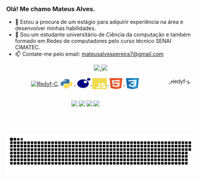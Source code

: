 ### Olá! Me chamo Mateus Alves.

- 🔭 Estou a procura de um estágio para adquirir experiência na área e desenvolver minhas habilidades.
- 🌱 Sou um estudante universitário de Ciência da computação e também formado em Redes de computadores pelo curso técnico SENAI CIMATEC.
- 📫 Contate-me pelo email: mateusalvespereira7@gmail.com

<div align="center">
  <a href="https://github.com/Redyf">
  <img height="180em" src="https://github-readme-stats.vercel.app/api?username=Redyf&show_icons=true&theme=github_dark&include_all_commits=true&count_private=true"/>
 <img height="180em" src="https://github-readme-stats.vercel.app/api/top-langs/?username=Redyf&layout=compact&langs_count=7&theme=github_dark"/>
  

  <div style="display: inline_block"><br>
  <img align="center" alt="Redyf-C" height="30" width="40" src="https://cdn.jsdelivr.net/gh/devicons/devicon@v2.15.1/devicon.min.css">
  <img align="center" alt="Redyf-Python" height="30" width="40" src="https://raw.githubusercontent.com/devicons/devicon/master/icons/python/python-original.svg">
  <img align="center" alt="Redyf-Lua" height="30" width="40" src="https://raw.githubusercontent.com/devicons/devicon/master/icons/lua/lua-original.svg">
  <img align="center" alt="Redyf-Js" height="30" width="40" src="https://raw.githubusercontent.com/devicons/devicon/master/icons/javascript/javascript-plain.svg">
  <img align="center" alt="Redyf-HTML" height="30" width="40" src="https://raw.githubusercontent.com/devicons/devicon/master/icons/html5/html5-original.svg">
  <img align="center" alt="Redyf-CSS" height="30" width="40" src="https://raw.githubusercontent.com/devicons/devicon/master/icons/css3/css3-original.svg">
  <img align="right" alt="Redyf-pic" height="150" style="border-radius:50px;" src=https://cdn.discordapp.com/attachments/692838121003417701/958081571531919430/katara_waterbending_gif.gif>
</div>
  
##
  
<div>
<a href="https://www.youtube.com/c/Redyf" target="_blank"><img src="https://img.shields.io/badge/YouTube-FF0000?style=for-the-badge&logo=youtube&logoColor=white" target="_blank"></a>
 <a href="https://discord.gg/ZG7KNaDPp3" target="_blank"><img src="https://img.shields.io/badge/Discord-7289DA?style=for-the-badge&logo=discord&logoColor=white" target="_blank"></a> 
  <a href = "mailto:mateusalvespereira7@gmail.com"><img src="https://img.shields.io/badge/-Gmail-%23333?style=for-the-badge&logo=gmail&logoColor=white" target="_blank"></a>
  <a href="https://www.linkedin.com/in/mateus-alves-5712601b8/" target="_blank"><img src="https://img.shields.io/badge/-LinkedIn-%230077B5?style=for-the-badge&logo=linkedin&logoColor=white" target="_blank"></a> 
</div>
  
![Snake animation](https://github.com/Redyf/Redyf/blob/output/github-contribution-grid-snake.svg)
